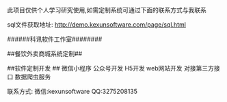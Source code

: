 此项目仅供个人学习研究使用,如需定制系统可通过下面的联系方式与我联系


sql文件获取地址: http://demo.kexunsoftware.com/page/sql.html

######科讯软件工作室########

##餐饮外卖商城系统定制##

##软件定制开发 ## 微信小程序 公众号开发
H5开发 web网站开发 对接第三方接口 数据爬虫服务

联系方式:
微信:kexunsoftware QQ:3275208135